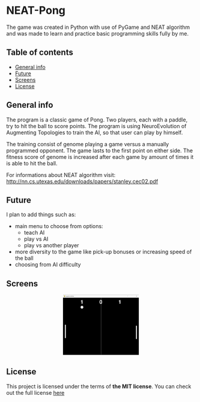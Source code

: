 # NEAT-Pong
 
The game was created in Python with use of PyGame and NEAT algorithm and was made to learn and practice basic programming skills fully by me.

## Table of contents
* [General info](#general-info)
* [Future](#future)
* [Screens](#screens)
* [License](#license)

## General info

The program is a classic game of Pong. Two players, each with a paddle, try to hit the ball to score points. The program is using NeuroEvolution of Augmenting Topologies to train the AI, so that user can play by himself.

The training consist of genome playing a game versus a manually programmed opponent. The game lasts to the first point on either side. The fitness score of genome is increased after each game by amount of times it is able to hit the ball.

For informations about NEAT algorithm visit: http://nn.cs.utexas.edu/downloads/papers/stanley.cec02.pdf

## Future

I plan to add things such as:
- main menu to choose from options:
	- teach AI
	- play vs AI
	- play vs another player
- more diversity to the game like pick-up bonuses or increasing speed of the ball
- choosing from AI difficulty

## Screens
<p align="center">
	<img width="40%" src="./Readme_images/game.jpg">
</p>

## License
This project is licensed under the terms of **the MIT license**.
You can check out the full license [here](./LICENSE)
